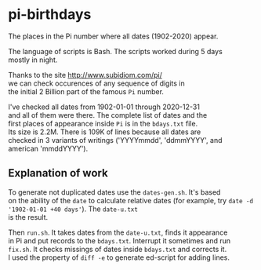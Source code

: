 # pi-birthdays
The places in the Pi number where all dates (1902-2020) appear.

The language of scripts is Bash. The scripts worked during 5 days  
mostly in night.

Thanks to the site http://www.subidiom.com/pi/  
we can check occurences of any sequence of digits in  
the initial 2 Billion part of the famous `Pi` number.  

I've checked all dates from 1902-01-01 through 2020-12-31  
and all of them were there. The complete list of dates and the  
first places of appearance inside `Pi` is in the `bdays.txt` file.  
Its size is 2.2M. There is 109K of lines because all dates are  
checked in 3 variants of writings ('YYYYmmdd', 'ddmmYYYY', and  
american 'mmddYYYY').

## Explanation of work 

To generate not duplicated dates use the `dates-gen.sh`. It's based  
on the ability of the `date` to calculate relative dates 
(for example, try ```date -d '1902-01-01 +40 days'```). The `date-u.txt`  
is the result.

Then `run.sh`. It takes dates from the `date-u.txt`, finds it appearance  
in Pi and put records to the `bdays.txt`. Interrupt it sometimes and run  
`fix.sh`. It checks missings of dates inside `bdays.txt` and corrects it.  
I used the property of `diff -e` to generate ed-script for adding lines.
